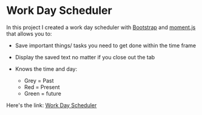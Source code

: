 # Work Day Scheduler

In this project I created a work day scheduler with [Bootstrap](https://getbootstrap.com/) and [moment.js](https://momentjs.com/) that allows you to:

* Save important things/ tasks you need to get done within the time frame
* Display the saved text no matter if you close out the tab
* Knows the time and day:

    * Grey = Past
    * Red = Present
    * Green = future

Here's the link: [Work Day Scheduler](https://dorntrevor7.github.io/Work-Day-Scheduler/)